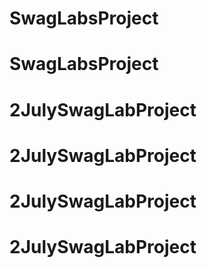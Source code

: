 # SwagLabsProject
# SwagLabsProject
# 2JulySwagLabProject
# 2JulySwagLabProject
# 2JulySwagLabProject
# 2JulySwagLabProject
